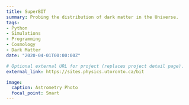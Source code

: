 ```yaml
---
title: SuperBIT
summary: Probing the distribution of dark matter in the Universe.
tags:
- Python
- Simulations
- Programming
- Cosmology
- Dark Matter
date: "2020-04-01T00:00:00Z"

# Optional external URL for project (replaces project detail page).
external_link: https://sites.physics.utoronto.ca/bit

image:
  caption: Astrometry Photo
  focal_point: Smart
---
```

